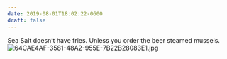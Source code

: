 ```yaml
---
date: 2019-08-01T18:02:22-0600
draft: false
---
```


Sea Salt doesn’t have fries. Unless you order the beer steamed mussels. ![64CAE4AF-3581-48A2-955E-7B22B28083E1.jpg](http://ianwhitney.micro.blog/uploads/2019/166f8b537d.jpg)

